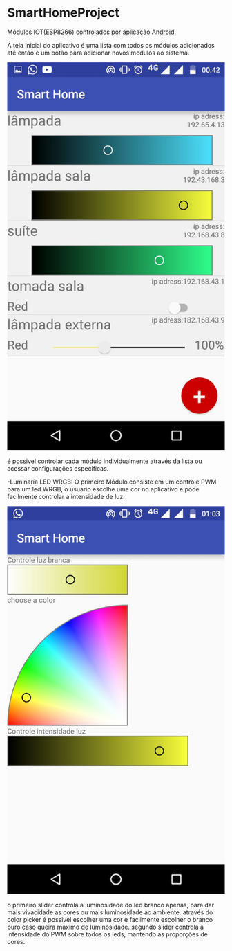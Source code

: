 # SmartHomeProject

Módulos IOT(ESP8266) controlados por aplicação Android.

A tela inicial do aplicativo é uma lista com todos os módulos adicionados até então e um botão para adicionar novos modulos ao sistema.

![alt text](https://github.com/AndreyViktor/SmartHome-Android/blob/master/Lista%20de%20Modulos.jpeg)

é possivel controlar cada módulo individualmente através da lista ou acessar configurações especificas.

-Luminaria LED WRGB:
O primeiro Módulo consiste em um controle PWM para um led WRGB, o usuario escolhe uma cor no aplicativo e pode facilmente controlar a intensidade de luz.

![alt text](https://github.com/AndreyViktor/SmartHome-Android/blob/master/RGBConfigActivity.jpeg)

o primeiro slider controla a luminosidade do led branco apenas, para dar mais vivacidade as cores ou mais luminosidade ao ambiente.
através do color picker é possivel escolher uma cor e facilmente escolher o branco puro caso queira maximo de luminosidade.
segundo slider controla a intensidade do PWM sobre todos os leds, mantendo as proporções de cores.
